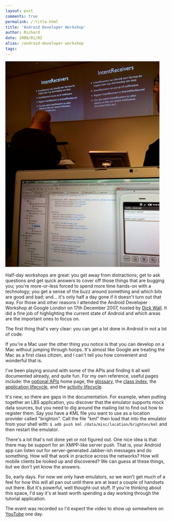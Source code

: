 ```yaml
---
layout: post
comments: true
permalink: /:title.html
title: 'Android Developer Workshop'
author: Richard
date: 2008/01/02
alias: /android-developer-workshop
tags:
---
```


<img src="/img/posts/flkexport2018/2117882768_0f32f36687_o.jpg" width="480" height="640" alt="At android thing in London">

Half-day workshops are great: you get away from distractions; get to ask
questions and get quick answers to cover off those things that are
bugging you; you're more-or-less forced to spend more time hands-on with
a technology; you get a sense of the buzz around something and which
bits are good and bad; and... it's only half a day gone if it doesn't
turn out that way. For those and other reasons I attended the Android
Developer Workshop at Google London on 17th December 2007, hosted by
[Dick Wall][]. It did a fine job of highlighting the current state of
Android and which areas are the important ones to focus on.

The first thing that's very clear: you can get a lot done in Android in
not a lot of code.

If you're a Mac user the other thing you notice is that you can develop
on a Mac without jumping through hoops. It's almost like Google are
treating the Mac as a first class citizen, and I can't tell you how
convenient and wonderful that is.

I've been playing around with some of the APIs and finding it all well
documented already, and quite fun. For my own reference, useful pages
include: the [optional APIs][] home page, the [glossary][], the [class index][], the [application lifecycle][], and the [activity lifecycle][].

It's new, so there are gaps in the documentation. For example, when
putting together an LBS application, you discover that the emulator
supports mock data sources, but you need to dig around the mailing list
to find out how to register them. Say you have a KML file you want to
use as a location provider called "brighton". Call the file "kml" then
load that into the emulator from your shell with:
`$ adb push kml /data/misc/location/brighton/kml` and then restart the
emulator.

There's a lot that's not done yet or not figured out. One nice idea is
that there may be support for an XMPP-like server push. That is, your
Android app can listen out for server-generated Jabber-ish messages and
do something. How will that work in practice across the networks? How
will mobile clients be looked up and discovered? We can guess at these
things, but we don't yet know the answers.

So, early days. For now we only have emulators, so we won't get much of
a feel for how this will all pan out until there are at least a couple
of handsets out there. But it's powerful, well thought-out stuff. If
you're thinking about this space, I'd say it's at least worth spending a
day working through the tutorial application.

The event was recorded so I'd expect the video to show up somewhere on
[YouTube][] one day.


  [Media\_httpfarm3static\_hxjsa]: ./images/11219754-0-media_httpfarm3static_hxJsA.jpg.scaled500.jpg
  [Dick Wall]: http://javaposse.com/
  [optional APIs]: http://code.google.com/android/toolbox/optional-apis.html
  [glossary]: http://code.google.com/android/reference/glossary.html
  [class index]: http://code.google.com/android/reference/classes.html
  [application lifecycle]: http://code.google.com/android/intro/lifecycle.html
  [activity lifecycle]: http://code.google.com/android/reference/android/app/Activity.html
  [YouTube]: http://www.youtube.com/AndroidDevelopers
